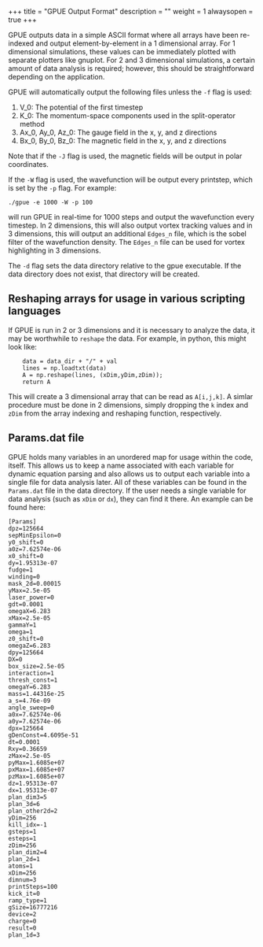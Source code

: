 +++
title = "GPUE Output Format"
description = ""
weight = 1
alwaysopen = true
+++

GPUE outputs data in a simple ASCII format where all arrays have been re-indexed and output element-by-element in a 1 dimensional array.
For 1 dimensional simulations, these values can be immediately plotted with separate plotters like gnuplot.
For 2 and 3 dimensional simulations, a certain amount of data analysis is required; however, this should be straightforward depending on the application.

GPUE will automatically output the following files unless the `-f` flag is used:

1. V_0: The potential of the first timestep
2. K_0: The momentum-space components used in the split-operator method
3. Ax_0, Ay_0, Az_0: The gauge field in the x, y, and z directions
3. Bx_0, By_0, Bz_0: The magnetic field in the x, y, and z directions

Note that if the `-J` flag is used, the magnetic fields will be output in polar coordinates.

If the `-W` flag is used, the wavefunction will be output every printstep, which is set by the `-p` flag.
For example:

```
./gpue -e 1000 -W -p 100
```

will run GPUE in real-time for 1000 steps and output the wavefunction every timestep.
In 2 dimensions, this will also output vortex tracking values and in 3 dimensions, this will output an additional `Edges_n` file, which is the sobel filter of the wavefunction density. 
The `Edges_n` file can be used for vortex highlighting in 3 dimensions.

The `-d` flag sets the data directory relative to the gpue executable.
If the data directory does not exist, that directory will be created.

## Reshaping arrays for usage in various scripting languages

If GPUE is run in 2 or 3 dimensions and it is necessary to analyze the data, it may be worthwhile to `reshape` the data.
For example, in python, this might look like:

```
    data = data_dir + "/" + val
    lines = np.loadtxt(data)
    A = np.reshape(lines, (xDim,yDim,zDim));
    return A
```

This will create a 3 dimensional array that can be read as `A[i,j,k]`.
A simlar procedure must be done in 2 dimensions, simply dropping the `k` index and `zDim` from the array indexing and reshaping function, respectively.

## Params.dat file

GPUE holds many variables in an unordered map for usage within the code, itself.
This allows us to keep a name associated with each variable for dynamic equation parsing and also allows us to output each variable into a single file for data analysis later.
All of these variables can be found in the `Params.dat` file in the data directory.
If the user needs a single variable for data analysis (such as `xDim` or `dx`), they can find it there.
An example can be found here:

```
[Params]
dpz=125664
sepMinEpsilon=0
y0_shift=0
a0z=7.62574e-06
x0_shift=0
dy=1.95313e-07
fudge=1
winding=0
mask_2d=0.00015
yMax=2.5e-05
laser_power=0
gdt=0.0001
omegaX=6.283
xMax=2.5e-05
gammaY=1
omega=1
z0_shift=0
omegaZ=6.283
dpy=125664
DX=0
box_size=2.5e-05
interaction=1
thresh_const=1
omegaY=6.283
mass=1.44316e-25
a_s=4.76e-09
angle_sweep=0
a0x=7.62574e-06
a0y=7.62574e-06
dpx=125664
gDenConst=4.6095e-51
dt=0.0001
Rxy=0.36659
zMax=2.5e-05
pyMax=1.6085e+07
pxMax=1.6085e+07
pzMax=1.6085e+07
dz=1.95313e-07
dx=1.95313e-07
plan_dim3=5
plan_3d=6
plan_other2d=2
yDim=256
kill_idx=-1
gsteps=1
esteps=1
zDim=256
plan_dim2=4
plan_2d=1
atoms=1
xDim=256
dimnum=3
printSteps=100
kick_it=0
ramp_type=1
gSize=16777216
device=2
charge=0
result=0
plan_1d=3

```
